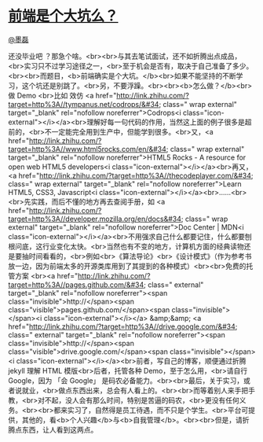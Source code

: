 
#  [前端是个大坑么？](https://zhihu.com/questions/21156848)



[@墨磊](https://zhihu.com/people/64ae465bb7c8458591c7d5690f1078fd)

还没毕业吧 ？那急个啥。&lt;br&gt;&lt;br&gt;与其去笔试面试，还不如折腾出点成品，&lt;br&gt;实习只不过学习途径之一，&lt;br&gt;至于机会是否有，取决于自己准备了多少。&lt;br&gt;&lt;br&gt;而题目，&lt;b&gt;前端确实是个大坑。&lt;/b&gt;&lt;br&gt;如果不能坚持的不断学习，这个坑还是别跳了。&lt;br&gt;另，不要浮躁。&lt;br&gt;&lt;br&gt;&lt;b&gt;怎么做？&lt;/b&gt;&lt;br&gt;做 Demo  &lt;br&gt;比如 效仿 &lt;a href=&#34;http://link.zhihu.com/?target=http%3A//tympanus.net/codrops/&#34; class=&#34; wrap external&#34; target=&#34;_blank&#34; rel=&#34;nofollow noreferrer&#34;&gt;Codrops&lt;i class=&#34;icon-external&#34;&gt;&lt;/i&gt;&lt;/a&gt;&lt;br&gt;理解好每一句代码的作用，当然这上面的例子很多是超前的，&lt;br&gt;不一定能完全用到生产中，但能学到很多。&lt;br&gt;又，&lt;a href=&#34;http://link.zhihu.com/?target=http%3A//www.html5rocks.com/en/&#34; class=&#34; wrap external&#34; target=&#34;_blank&#34; rel=&#34;nofollow noreferrer&#34;&gt;HTML5 Rocks - A resource for open web HTML5 developers&lt;i class=&#34;icon-external&#34;&gt;&lt;/i&gt;&lt;/a&gt;&lt;br&gt;再又，&lt;a href=&#34;http://link.zhihu.com/?target=http%3A//thecodeplayer.com/&#34; class=&#34; wrap external&#34; target=&#34;_blank&#34; rel=&#34;nofollow noreferrer&#34;&gt;Learn HTML5, CSS3, Javascript&lt;i class=&#34;icon-external&#34;&gt;&lt;/i&gt;&lt;/a&gt;&lt;br&gt;……&lt;br&gt;&lt;br&gt;先实践，而后不懂的地方再去查阅手册，如 &lt;a href=&#34;http://link.zhihu.com/?target=http%3A//developer.mozilla.org/en/docs&#34; class=&#34; wrap external&#34; target=&#34;_blank&#34; rel=&#34;nofollow noreferrer&#34;&gt;Doc Center | MDN&lt;i class=&#34;icon-external&#34;&gt;&lt;/i&gt;&lt;/a&gt;&lt;br&gt;不用强求自己什么都要记住，什么都要刨根问底，这行业变化太快。&lt;br&gt;当然也有不变的地方，计算机方面的经典读物还是要抽时间看看的，&lt;br&gt;例如&lt;br&gt;《算法导论》&lt;br&gt;《设计模式》（作为参考书放一边，因为前端太多的开源类库用到了其提到的各种模式）&lt;br&gt;&lt;br&gt;免费的托管方案 &lt;br&gt;&lt;a href=&#34;http://link.zhihu.com/?target=http%3A//pages.github.com/&#34; class=&#34; external&#34; target=&#34;_blank&#34; rel=&#34;nofollow noreferrer&#34;&gt;&lt;span class=&#34;invisible&#34;&gt;http://&lt;/span&gt;&lt;span class=&#34;visible&#34;&gt;pages.github.com/&lt;/span&gt;&lt;span class=&#34;invisible&#34;&gt;&lt;/span&gt;&lt;i class=&#34;icon-external&#34;&gt;&lt;/i&gt;&lt;/a&gt; &amp;amp;&amp;amp; &lt;a href=&#34;http://link.zhihu.com/?target=http%3A//drive.google.com/&#34; class=&#34; external&#34; target=&#34;_blank&#34; rel=&#34;nofollow noreferrer&#34;&gt;&lt;span class=&#34;invisible&#34;&gt;http://&lt;/span&gt;&lt;span class=&#34;visible&#34;&gt;drive.google.com/&lt;/span&gt;&lt;span class=&#34;invisible&#34;&gt;&lt;/span&gt;&lt;i class=&#34;icon-external&#34;&gt;&lt;/i&gt;&lt;/a&gt;&lt;br&gt;前者，写自己的博客，顺便通过折腾 jekyll 理解 HTML 模版&lt;br&gt;后者，托管各种 Demo，至于怎么用，&lt;br&gt;请自行 Google，因为 「会 Google」 是码农必备能力。&lt;br&gt;&lt;br&gt;最后，关于实习，或者说就业，&lt;br&gt;做点东西出来，总会有人看上的。&lt;br&gt;&lt;br&gt;而等着别人来手把手教，&lt;br&gt;对不起，没人会有那么时间，特别是苦逼的码农，&lt;br&gt;更没有任何义务。&lt;br&gt;&lt;br&gt;都来实习了，自然得是员工待遇，而不只是个学生。&lt;br&gt;平台可提供，其他的，看&lt;b&gt;个人兴趣&lt;/b&gt;与&lt;b&gt;自我管理&lt;/b&gt;。&lt;br&gt;&lt;br&gt;但是，请折腾点东西，让人看到这两点。